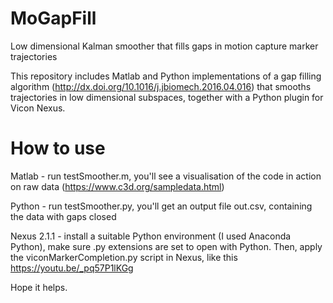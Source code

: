 # MoGapFill
Low dimensional Kalman smoother that fills gaps in motion capture marker trajectories

This repository includes Matlab and Python implementations of a gap filling algorithm (http://dx.doi.org/10.1016/j.jbiomech.2016.04.016) that smooths trajectories in low dimensional subspaces, together with a Python plugin for Vicon Nexus.

# How to use

Matlab - run testSmoother.m, you'll see a visualisation of the code in action on raw data (https://www.c3d.org/sampledata.html)

Python - run testSmoother.py, you'll get an output file out.csv, containing the data with gaps closed

Nexus 2.1.1 - install a suitable Python environment (I used Anaconda Python), make sure .py extensions are set to open with Python. Then, apply the viconMarkerCompletion.py script in Nexus, like this https://youtu.be/_pq57P1lKGg

Hope it helps.



